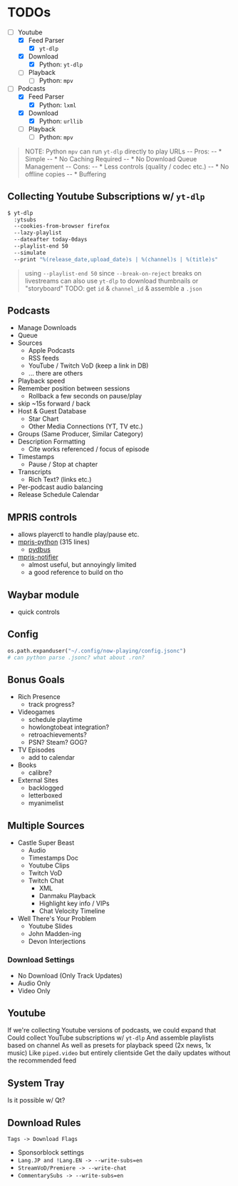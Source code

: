 # TODOs

 - [ ] Youtube
   - [x] Feed Parser
     - [x] `yt-dlp`
   - [x] Download
     - [x] Python: `yt-dlp`
   - [ ] Playback
     - [ ] Python: `mpv`
 - [ ] Podcasts
   - [x] Feed Parser
     - [x] Python: `lxml`
   - [x] Download
     - [x] Python: `urllib`
   - [ ] Playback
     - [ ] Python: `mpv`

> NOTE: Python `mpv` can run `yt-dlp` directly to play URLs
> -- Pros:
> --  * Simple
> --  * No Caching Required
> --  * No Download Queue Management
> -- Cons:
> --  * Less controls (quality / codec etc.)
> --  * No offline copies
> --  * Buffering


## Collecting Youtube Subscriptions w/ `yt-dlp`
```bash
$ yt-dlp
  :ytsubs
  --cookies-from-browser firefox
  --lazy-playlist
  --dateafter today-0days
  --playlist-end 50
  --simulate
  --print "%(release_date,upload_date)s | %(channel)s | %(title)s"
```

> using `--playlist-end 50` since `--break-on-reject` breaks on livestreams
> can also use `yt-dlp` to download thumbnails or "storyboard"
> TODO: get `id` & `channel_id` & assemble a `.json`


## Podcasts
 * Manage Downloads
 * Queue
 * Sources
   - Apple Podcasts
   - RSS feeds
   - YouTube / Twitch VoD (keep a link in DB)
   - ... there are others
 * Playback speed
 * Remember position between sessions
   - Rollback a few seconds on pause/play
 * skip ~15s forward / back
 * Host & Guest Database
   - Star Chart
   - Other Media Connections (YT, TV etc.)
 * Groups (Same Producer, Similar Category)
 * Description Formatting
   - Cite works referenced / focus of episode
 * Timestamps
   - Pause / Stop at chapter
 * Transcripts
   - Rich Text? (links etc.)
 * Per-podcast audio balancing
 * Release Schedule Calendar


## MPRIS controls
 * allows playerctl to handle play/pause etc.
 * [mpris-python](https://github.com/airtower-luna/mpris-python) (315 lines)
   - [pydbus](https://github.com/LEW21/pydbus)
 * [mpris-notifier](https://github.com/l1na-forever/mpris-notifier/)
   - almost useful, but annoyingly limited
   - a good reference to build on tho


## Waybar module
 * quick controls


## Config
```python
os.path.expanduser("~/.config/now-playing/config.jsonc")
# can python parse .jsonc? what about .ron?
```


## Bonus Goals
 * Rich Presence
   - track progress?
 * Videogames
   - schedule playtime
   - howlongtobeat integration?
   - retroachievements?
   - PSN? Steam? GOG?
 * TV Episodes
   - add to calendar
 * Books
   - calibre?
 * External Sites
   - backlogged
   - letterboxed
   - myanimelist


## Multiple Sources
 * Castle Super Beast
   - Audio
   - Timestamps Doc
   - Youtube Clips
   - Twitch VoD
   - Twitch Chat
     * XML
     * Danmaku Playback
     * Highlight key info / VIPs
     * Chat Velocity Timeline
 * Well There's Your Problem
   - Youtube Slides
   - John Madden-ing
   - Devon Interjections

### Download Settings
 - No Download (Only Track Updates)
 - Audio Only
 - Video Only


## Youtube
If we're collecting Youtube versions of podcasts, we could expand that
Could collect YouTube subscriptions w/ `yt-dlp`
And assemble playlists based on channel
As well as presets for playback speed (2x news, 1x music)
Like `piped.video` but entirely clientside
Get the daily updates without the recommended feed


## System Tray
Is it possible w/ Qt?


## Download Rules
`Tags -> Download Flags`
 * Sponsorblock settings
 * `Lang.JP and !Lang.EN -> --write-subs=en`
 * `StreamVoD/Premiere -> --write-chat`
 * `CommentarySubs -> --write-subs=en`


[^assimp]: assimp on GitHub: [Integrate "tinyusdz" project](https://github.com/assimp/assimp/pull/5628)

